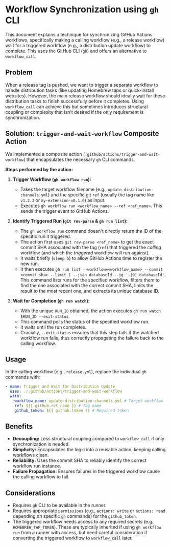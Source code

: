 # Workflow Synchronization using `gh` CLI

This document explains a technique for synchronizing GitHub Actions workflows, specifically making a calling workflow (e.g., a release workflow) wait for a triggered workflow (e.g., a distribution update workflow) to complete. This uses the GitHub CLI (`gh`) and offers an alternative to `workflow_call`.

## Problem

When a release tag is pushed, we want to trigger a separate workflow to handle distribution tasks (like updating Homebrew taps or quick-install websites). However, the main release workflow should ideally wait for these distribution tasks to finish successfully before it completes. Using `workflow_call` can achieve this but sometimes introduces structural coupling or complexity that isn't desired if the only requirement is synchronization.

## Solution: `trigger-and-wait-workflow` Composite Action

We implemented a composite action (`.github/actions/trigger-and-wait-workflow`) that encapsulates the necessary `gh` CLI commands.

**Steps performed by the action:**

1.  **Trigger Workflow (`gh workflow run`):**

    - Takes the target workflow filename (e.g., `update-distribution-channels.yml`) and the specific git `ref` (usually the tag name like `v1.2.3` or `my-extension-v0.1.0`) as input.
    - Executes `gh workflow run <workflow_name> --ref <ref_name>`. This sends the trigger event to GitHub Actions.

2.  **Identify Triggered Run (`git rev-parse` & `gh run list`):**

    - The `gh workflow run` command doesn't directly return the ID of the specific run it triggered.
    - The action first uses `git rev-parse <ref_name>` to get the exact commit SHA associated with the tag (`ref`) that triggered the _calling_ workflow (and which the _triggered_ workflow will run against).
    - It waits briefly (`sleep 5`) to allow GitHub Actions time to register the new run.
    - It then executes `gh run list --workflow=<workflow_name> --commit <commit_sha> --limit 1 --json databaseId --jq '.[0].databaseId'`. This command lists runs for the specified workflow, filters them to find the one associated with the correct commit SHA, limits the result to the most recent one, and extracts its unique database ID.

3.  **Wait for Completion (`gh run watch`):**
    - With the unique `RUN_ID` obtained, the action executes `gh run watch $RUN_ID --exit-status`.
    - This command polls the status of the specified workflow run.
    - It waits until the run completes.
    - Crucially, `--exit-status` ensures that this step fails if the watched workflow run fails, thus correctly propagating the failure back to the calling workflow.

## Usage

In the calling workflow (e.g., `release.yml`), replace the individual `gh` commands with:

```yaml
- name: Trigger and Wait for Distribution Update
  uses: ./.github/actions/trigger-and-wait-workflow
  with:
    workflow_name: update-distribution-channels.yml # Target workflow
    ref: ${{ github.ref_name }} # Tag name
    github_token: ${{ github.token }} # Required token
```

## Benefits

- **Decoupling:** Less structural coupling compared to `workflow_call` if only synchronization is needed.
- **Simplicity:** Encapsulates the logic into a reusable action, keeping calling workflows clean.
- **Reliability:** Uses the commit SHA to reliably identify the correct workflow run instance.
- **Failure Propagation:** Ensures failures in the triggered workflow cause the calling workflow to fail.

## Considerations

- Requires `gh` CLI to be available in the runner.
- Requires appropriate `permissions` (e.g., `actions: write` or `actions: read` depending on specific `gh` commands) for the `github_token`.
- The triggered workflow needs access to any required secrets (e.g., `HOMEBREW_TAP_TOKEN`). These are typically inherited if using `gh workflow run` from a runner with access, but need careful consideration if converting the triggered workflow to `workflow_call` later.
